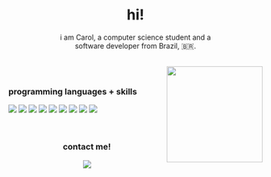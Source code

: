 <h1 align="center">hi!</h1>

<p align="center">i am Carol, a computer science student and a </br> software developer from Brazil, 🇧🇷.</p>

</br>

<div>
<img align="right" src="https://i.pinimg.com/originals/ed/98/a0/ed98a01d1e5f3edae97a7b30fb950d0c.gif" height="190"/>
</div>

</br>

### <p align="left">programming languages + skills</p>

<p align="left">

<img src="https://img.shields.io/badge/typescript-purple?style=for-the-badge&logo=typescript&logoColor=white">

<img src="https://img.shields.io/badge/nextjs-purple?style=for-the-badge&logo=nextjs&logoColor=white">

<img src="https://img.shields.io/badge/java-purple?style=for-the-badge&logo=java&logoColor=white">

<img src="https://img.shields.io/badge/springboot-purple?style=for-the-badge&logo=springboot&logoColor=white">

<img src="https://img.shields.io/badge/postgresQL-purple?style=for-the-badge&logo=postgresql&logoColor=white">

<img src="https://img.shields.io/badge/git-purple?style=for-the-badge&logo=git&logoColor=white">

<img src="https://img.shields.io/badge/html-purple?style=for-the-badge&logo=HTML5&logoColor=white">

<img src="https://img.shields.io/badge/wordpress-purple?style=for-the-badge&logo=wordpress&logoColor=white">

<img src="https://img.shields.io/badge/tailwind-purple?style=for-the-badge&logo=tailwindCSS&logoColor=white">
</p>

</br>

<div>
<h3 align="center">contact me!</h3>
<p align="center">
<a href="https://www.linkedin.com/in/ana-caroline-vieira-526374274"><img src="https://img.shields.io/badge/linkedin-purple?style=for-the-badge&logo=linkedin&logoColor=white"/></a>
<div>


